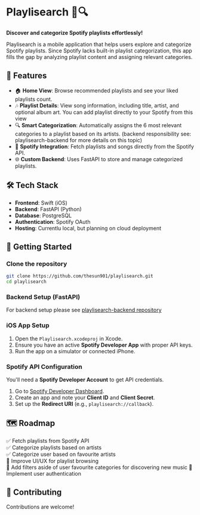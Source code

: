 # Playlisearch 🎵🔍  
**Discover and categorize Spotify playlists effortlessly!**  

Playlisearch is a mobile application that helps users explore and categorize Spotify playlists. Since Spotify lacks built-in playlist categorization, this app fills the gap by analyzing playlist content and assigning relevant categories.

## 📌 Features  
- 🏠 **Home View**: Browse recommended playlists and see your liked playlists count.  
- 🎶 **Playlist Details**: View song information, including title, artist, and optional album art. You can add playlist directly to your Spotify from this view  
- 🔍 **Smart Categorization**: Automatically assigns the 6 most relevant categories to a playlist based on its artists. (backend responsibility see: playlisearch-backend for more details on this topic) 
- 🔄 **Spotify Integration**: Fetch playlists and songs directly from the Spotify API.  
- 🌐 **Custom Backend**: Uses FastAPI to store and manage categorized playlists.  

## 🛠️ Tech Stack  
- **Frontend**: Swift (iOS)  
- **Backend**: FastAPI (Python)  
- **Database**: PostgreSQL
- **Authentication**: Spotify OAuth  
- **Hosting**: Currentlu local, but planning on cloud deployment

## 🚀 Getting Started  

### Clone the repository  
```bash
git clone https://github.com/thesun901/playlisearch.git
cd playlisearch
```

### Backend Setup (FastAPI)  
For backend setup please see [playlisearch-backend repository](https://github.com/thesun901/playlisearch-backend)

### iOS App Setup  
1. Open the `Playlisearch.xcodeproj` in Xcode.  
2. Ensure you have an active **Spotify Developer App** with proper API keys.  
3. Run the app on a simulator or connected iPhone.

### Spotify API Configuration  
You'll need a **Spotify Developer Account** to get API credentials.  

1. Go to [Spotify Developer Dashboard](https://developer.spotify.com/dashboard).  
2. Create an app and note your **Client ID** and **Client Secret**.  
3. Set up the **Redirect URI** (e.g., `playlisearch://callback`).  

## 🗺️ Roadmap  
✅ Fetch playlists from Spotify API  
✅ Categorize playlists based on artists  
✅ Categorize user based on favourite artists  
🔲 Improve UI/UX for playlist browsing  
🔲 Add filters aside of user favourite categories for discovering new music
🔲 Implement user authentication  

## 🤝 Contributing  
Contributions are welcome!
